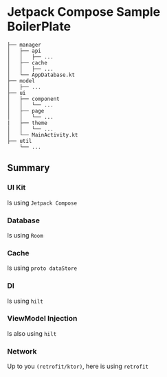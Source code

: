 # Jetpack Compose Sample BoilerPlate

```
├── manager  
│   ├── api
│   │   ├── ...
│   ├── cache
│   │   ├── ...
│   └── AppDatabase.kt
├── model 
│   ├── ...
├── ui
│   ├── component
│   │   └── ...
│   ├── page
│   │   └── ...
|   ├── theme
│   │   └── ...
│   └── MainActivity.kt
├── util
    └── ...
```

## Summary 

### UI Kit
Is using `Jetpack Compose`

### Database
Is using `Room`

### Cache
Is using `proto dataStore`

### DI
Is using `hilt`

### ViewModel Injection
Is also using `hilt`

### Network
Up to you `(retrofit/ktor)`, here is using `retrofit`


